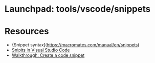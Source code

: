 # Launchpad: tools/vscode/snippets

# Resources
  * {Snippet syntax](https://macromates.com/manual/en/snippets)
  * [Snipits in Visual Studio Code](https://code.visualstudio.com/docs/editor/userdefinedsnippets)
  * [Walkthrough: Create a code snippet](https://docs.microsoft.com/en-us/visualstudio/ide/walkthrough-creating-a-code-snippet?view=vs-2022#:~:text=Create%20a%20Code%20Snippet%201%20Create%20a%20new,Code%20element.%20For%20C%23%3A%20%20.%20See%20More.) 
   